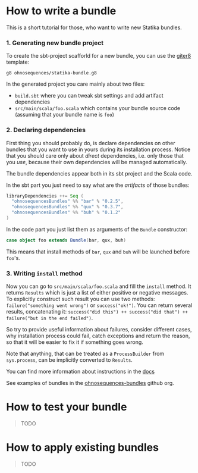 # How to write a bundle

This is a short tutorial for those, who want to write new Statika bundles.


### 1. Generating new bundle project

To create the sbt-project scafforld for a new bundle, you can use the [giter8](https://github.com/n8han/giter8) template:

```
g8 ohnosequences/statika-bundle.g8
```

In the generated project you care mainly about two files:

- `build.sbt` where you can tweak sbt settings and add artifact dependencies
- `src/main/scala/foo.scala` which contains your bundle source code (assuming that your bundle name is `foo`)


### 2. Declaring dependencies

First thing you should probably do, is declare dependencies on other bundles that you want to use in yours during its installation process. Notice that you should care only about _direct_ dependencies, i.e. only those that you _use_, because their own dependencies will be managed automatically.

The bundle dependencies appear both in its sbt project and the Scala code.

In the sbt part you just need to say what are the _artifacts_ of those bundles:

```scala
libraryDependencies ++= Seq (
  "ohnosequencesBundles" %% "bar" % "0.2.5",
  "ohnosequencesBundles" %% "qux" % "0.3.7",
  "ohnosequencesBundles" %% "buh" % "0.1.2"
)
```

In the code part you just list them as arguments of the `Bundle` constructor:

```scala
case object foo extends Bundle(bar, qux, buh)
```

This means that install methods of `bar`, `qux` and `buh` will be launched before `foo`'s.


### 3. Writing `install` method

Now you can go to `src/main/scala/foo.scala` and fill the `install` method. It returns `Results` which is just a list of either positive or negative messages. To explicitly construct such result you can use two methods: `failure("something went wrong")` or `success("ok!")`. You can return several results, concatenating it: `success("did this") ++ success("did that") ++ failure("but in the end failed")`.

So try to provide useful information about failures, consider different cases, why installation process could fail, catch exceptions and return the reason, so that it will be easier to fix it if something goes wrong.

Note that anything, that can be treated as a `ProcessBuilder` from `sys.process`, can be implicitly converted to `Results`.

You can find more information about instructions in the [docs](src/main/scala/ohnosequences/statika/Instructions.scala.md)

See examples of bundles in the [ohnosequences-bundles](https://github.com/ohnosequences-bundles) github org.


# How to test your bundle

> TODO


# How to apply existing bundles

> TODO
